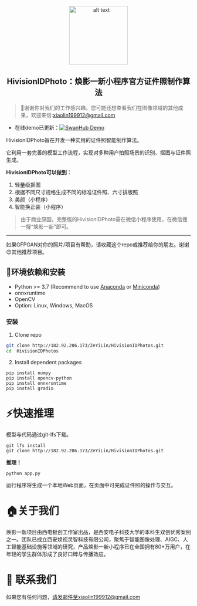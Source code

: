 <div align="center">
    <img src="https://linimages.oss-cn-beijing.aliyuncs.com/hivision_photo_logo.png" alt="alt text" width="160" height="160">
</div>


<div align="center"><h2>HivisionIDPhoto：焕影一新小程序官方证件照制作算法</h2></div>

> 🚀谢谢你对我们的工作感兴趣。您可能还想查看我们在图像领域的其他成果，欢迎来信:xiaolin199912@gmail.com

- 在线demo已更新：[![SwanHub Demo](https://img.shields.io/static/v1?label=HivisionIDphoto&message=SwanHub%20Demo&color=blue)](http://blackswanai.cn/ZeYiLin/HivisionIDPhotos/demo)

HivisionIDPhoto旨在开发一种实用的证件照智能制作算法。

它利用一套完善的模型工作流程，实现对多种用户拍照场景的识别、抠图与证件照生成。

**HivisionIDPhoto可以做到：**

1. 轻量级抠图
2. 根据不同尺寸规格生成不同的标准证件照、六寸排版照
3. 美颜（小程序）
4. 智能换正装（小程序）

> 由于商业原因，完整版的HivisionIDPhoto需在微信小程序使用，在微信搜一搜“焕影一新”即可。

---

如果GFPGAN对你的照片/项目有帮助，请收藏这个repo或推荐给你的朋友。谢谢😊其他推荐项目。



## 🔧环境依赖和安装

- Python >= 3.7 (Recommend to use [Anaconda](https://www.anaconda.com/download/#linux) or [Miniconda](https://docs.conda.io/en/latest/miniconda.html))
- onnxruntime
- OpenCV
- Option: Linux, Windows, MacOS

### 安装

1. Clone repo

```bash
git clone http://182.92.206.173/ZeYiLin/HivisionIDPhotos.git
cd  HivisionIDPhotos
```

2. Install dependent packages

```
pip install numpy
pip install opencv-python
pip install onnxruntime
pip install gradio
```



# ⚡️快速推理

模型与代码通过git-lfs下载。

```
git lfs install
git clone http://182.92.206.173/ZeYiLin/HivisionIDPhotos.git
```

**推理！**

```
python app.py
```

运行程序将生成一个本地Web页面，在页面中可完成证件照的操作与交互。



# 🏠关于我们

焕影一新项目由西电极创工作室出品，是西安电子科技大学的本科生双创优秀案例之一。团队已成立西安焕视灵智科技有限公司，聚焦于智能图像处理、AIGC、人工智能基础设施等领域的研究，产品焕影一新小程序已在全国拥有80+万用户，在年轻的学生群体形成了良好口碑与传播效应。





# 📧 联系我们

如果您有任何问题，请发邮件至xiaolin199912@gmail.com



